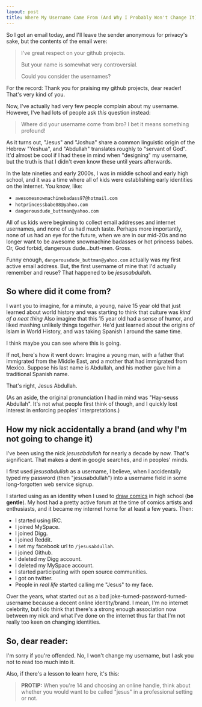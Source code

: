 ```yaml
---
layout: post
title: Where My Username Came From (And Why I Probably Won't Change It)
---
```


So I got an email today, and I'll leave the sender anonymous for privacy's sake, but the contents of the email were:

> I've great respect on your github projects.
> 
> But your name is somewhat very controversial.
> 
> Could you consider the usernames?

For the record: Thank you for praising my github projects, dear reader! That's very kind of you.

Now, I've actually had very few people complain about my username. However, I've had lots of people ask *this* question instead:

> Where did your username come from bro? I bet it means something profound!

As it turns out, "Jesus" and "Joshua" share a common linguistic origin of the Hebrew "Yeshua", and "Abdullah" translates roughly to "servant of God". It'd almost be cool if I had these in mind when "designing" my username, but the truth is that I didn't even know these until years afterwards.

In the late nineties and early 2000s, I was in middle school and early high school, and it was a time where all of kids were establishing early identities on the internet. You know, like:

* `awesomesnowmachinebadass97@hotmail.com`
* `hotprincessbabe88@yahoo.com`
* `dangerousdude_buttman@yahoo.com`

All of us kids were beginning to collect email addresses and internet usernames, and none of us had much taste. Perhaps more importantly, none of us had an eye for the future, when we are in our mid-20s and no longer want to be awesome snowmachine badasses or hot princess babes. Or, God forbid, dangerous dude...butt-men. Gross.

Funny enough, `dangerousdude_buttman@yahoo.com` actually was my first active email address. But, the first username of mine that I'd actually remember and reuse? That happened to be *jesusabdullah*.

## So where did it come from?

I want you to imagine, for a minute, a young, naive 15 year old that just learned about world history and was starting to think that culture was *kind of a neat thing* Also imagine that this 15 year old had a sense of humor, and liked mashing unlikely things together. He'd just learned about the origins of Islam in World History, and was taking Spanish I around the same time.

I think maybe you can see where this is going.

If not, here's how it went down: Imagine a young man, with a father that immigrated from the Middle East, and a mother that had immigrated from Mexico. Suppose his last name is Abdullah, and his mother gave him a traditional Spanish name.

That's right, Jesus Abdullah.

(As an aside, the original pronunciation I had in mind was "Hay-seuss Abdullah". It's not what people first think of though, and I quickly lost interest in enforcing peoples' interpretations.)

## How my nick accidentally a brand (and why I'm not going to change it)

I've been using the nick *jesusabdullah* for nearly a decade by now. That's significant. That makes a dent in google searches, and in peoples' minds.

I first used *jesusabdullah* as a username, I believe, when I accidentally typed my password (then "jesusabdullah") into a username field in some long-forgotten web service signup.

I started using as an identity when I used to [draw comics](http://wholesomecoolness.comicgenesis.com) in high school (**be gentle**). My host had a pretty active forum at the time of comics artists and enthusiasts, and it became my internet home for at least a few years. Then:

* I started using IRC.
* I joined MySpace.
* I joined Digg.
* I joined Reddit.
* I set my facebook url to `/jesusabdullah`.
* I joined Github.
* I deleted my Digg account.
* I deleted my MySpace account.
* I started participating with open source communities.
* I got on twitter.
* People in *real life* started calling me "Jesus" to my face.

Over the years, what started out as a bad joke-turned-password-turned-username because a decent online identity/brand. I mean, I'm no internet celebrity, but I do think that there's a strong enough association now between my nick and what I've done on the internet thus far that I'm not really too keen on changing identities.

## So, dear reader:

I'm sorry if you're offended. No, I won't change my username, but I ask you not to read too much into it.

Also, if there's a lesson to learn here, it's this:

> **PROTIP:** When you're 14 and choosing an online handle, think about whether you would want to be called "jesus" in a professional setting or not.
